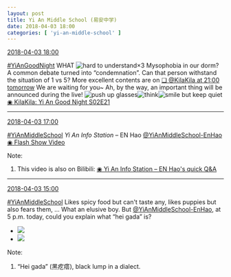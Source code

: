 ```yaml
---
layout: post
title: Yi An Middle School (易安中学)
date: 2018-04-03 18:00
categories: [ 'yi-an-middle-school' ]
---
```


<div class="weibo-info">
  <a href="https://weibo.com/6074218720/GaoEp4vyg">2018-04-03 18:00</a>
</div>

[#YiAnGoodNight](https://weibo.com/p/10080892b104a59bff303ca883e7931b5b916e/super_index) WHAT ![hard to understand](https://img.t.sinajs.cn/t4/appstyle/expression/ext/normal/3c/moren_feijie_org.png)×3 Mysophobia in our dorm? A common debate turned into “condemnation”. Can that person withstand the situation of 1 vs 5? More excellent contents are on [❏ @KilaKila at 21:00 tomorrow](http://t.cn/RmPgMfi) We are waiting for you~ Ah, by the way, an important thing will be announced during the live! ![push up glasses](https://img.t.sinajs.cn/t4/appstyle/expression/ext/normal/fc/moren_bbjdnew_org.png)![think](https://img.t.sinajs.cn/t4/appstyle/expression/ext/normal/e9/sk_org.gif)![smile but keep quiet](https://img.t.sinajs.cn/t4/appstyle/expression/ext/normal/3a/moren_xiaoerbuyu_org.png) [◉ KilaKila: Yi An Good Night S02E21](http://www.hongdoufm.com/room/1118719013849923658)

<!-- more -->

---

<div class="weibo-info">
  <a href="https://weibo.com/6074218720/Gaogegzz0">2018-04-03 17:00</a>
</div>

[#YiAnMiddleSchool](https://weibo.com/p/100808e5c67e0668537d4caddefd946dcff208/super_index) *Yi An Info Station* – EN Hao [@YiAnMiddleSchool-EnHao](https://weibo.com/u/6346318257) [◉ Flash Show Video](https://www.miaopai.com/show/DerCVpO8Kxcxxg4bN0uOJL7uXWRA2Spe9HEHOQ__.htm)

Note:
1. This video is also on Bilibili: [◉ Yi An Info Station – EN Hao's quick Q&A](https://www.bilibili.com/video/av21585196)

---

<div class="weibo-info">
  <a href="https://weibo.com/6074218720/Gantpfy66">2018-04-03 15:00</a>
</div>

[#YiAnMiddleSchool](https://weibo.com/p/100808e5c67e0668537d4caddefd946dcff208/super_index) Likes spicy food but can't taste any, likes puppies but also fears them, … What an elusive boy. But [@YiAnMiddleSchool-EnHao](https://weibo.com/u/6346318257), at 5 p.m. today, could you explain what “hei gada” is?

<ul class="weibo-pic-list-1">
  <li class="weibo-pic">
    <a href="//wx4.sinaimg.cn/mw690/006D4NLGly1fpzh40albij31900u0tzc.jpg"><img src="//wx4.sinaimg.cn/thumb150/006D4NLGly1fpzh40albij31900u0tzc.jpg"/></a>
  </li>
  <li class="weibo-pic">
    <a href="//wx3.sinaimg.cn/mw690/006D4NLGly1fpzh4020vbj31900u07sx.jpg"><img src="//wx3.sinaimg.cn/thumb150/006D4NLGly1fpzh4020vbj31900u07sx.jpg"/></a>
  </li>
</ul>

Note:
1. “Hei gada” (黑疙瘩), black lump in a dialect.
